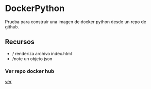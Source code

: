 # DockerPython

Prueba para construir una imagen de docker python desde un repo de github.


## Recursos

- / renderiza archivo index.html
- /note un objeto json

### Ver repo docker hub

[ver](https://hub.docker.com/r/jsanchez0/python-docker)
